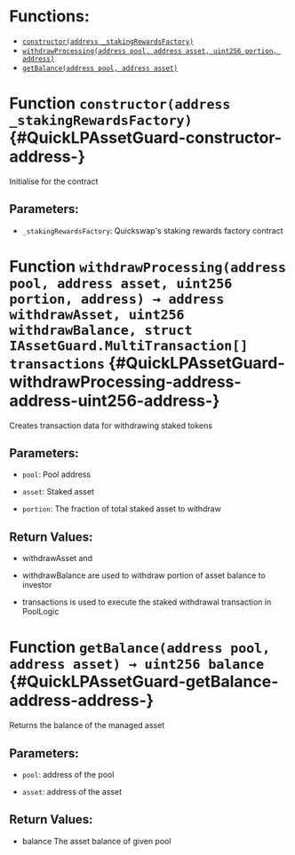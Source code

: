 

# Functions:
- [`constructor(address _stakingRewardsFactory)`](#QuickLPAssetGuard-constructor-address-)
- [`withdrawProcessing(address pool, address asset, uint256 portion, address)`](#QuickLPAssetGuard-withdrawProcessing-address-address-uint256-address-)
- [`getBalance(address pool, address asset)`](#QuickLPAssetGuard-getBalance-address-address-)



# Function `constructor(address _stakingRewardsFactory)` {#QuickLPAssetGuard-constructor-address-}
Initialise for the contract


## Parameters:
- `_stakingRewardsFactory`: Quickswap's staking rewards factory contract



# Function `withdrawProcessing(address pool, address asset, uint256 portion, address) → address withdrawAsset, uint256 withdrawBalance, struct IAssetGuard.MultiTransaction[] transactions` {#QuickLPAssetGuard-withdrawProcessing-address-address-uint256-address-}
Creates transaction data for withdrawing staked tokens


## Parameters:
- `pool`: Pool address

- `asset`: Staked asset

- `portion`: The fraction of total staked asset to withdraw


## Return Values:
- withdrawAsset and

- withdrawBalance are used to withdraw portion of asset balance to investor

- transactions is used to execute the staked withdrawal transaction in PoolLogic


# Function `getBalance(address pool, address asset) → uint256 balance` {#QuickLPAssetGuard-getBalance-address-address-}
Returns the balance of the managed asset


## Parameters:
- `pool`: address of the pool

- `asset`: address of the asset


## Return Values:
- balance The asset balance of given pool


